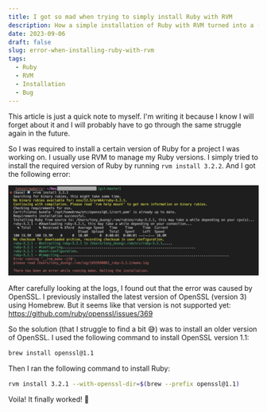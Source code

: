 ```yaml
---
title: I got so mad when trying to simply install Ruby with RVM
description: How a simple installation of Ruby with RVM turned into a (short) nightmare
date: 2023-09-06
draft: false
slug: error-when-installing-ruby-with-rvm
tags:
  - Ruby
  - RVM
  - Installation
  - Bug
---
```


This article is just a quick note to myself. I'm writing it because I know I will forget about it and I will probably have to go through the same struggle again in the future.

So I was required to install a certain version of Ruby for a project I was working on. I usually use RVM to manage my Ruby versions. I simply tried to install the required version of Ruby by running `rvm install 3.2.2`.
And I got the following error:

![error-message](./error-message.png)

After carefully looking at the logs, I found out that the error was caused by OpenSSL.
I previously installed the latest version of OpenSSL (version 3) using Homebrew. But it seems like that version is not supported yet: https://github.com/ruby/openssl/issues/369

So the solution (that I struggle to find a bit 😅) was to install an older version of OpenSSL. I used the following command to install OpenSSL version 1.1:

```bash
brew install openssl@1.1
```

Then I ran the following command to install Ruby:

```bash
rvm install 3.2.1 --with-openssl-dir=$(brew --prefix openssl@1.1)
```

Voila! It finally worked! 🎉
